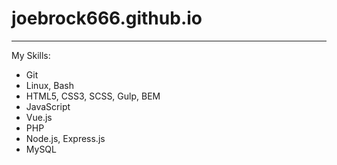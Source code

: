 # joebrock666.github.io

---

My Skills: 

- Git
- Linux, Bash
- HTML5, CSS3, SCSS, Gulp, BEM
- JavaScript
- Vue.js
- PHP
- Node.js, Express.js
- MySQL
